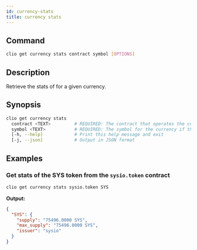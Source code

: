 ```yaml
---
id: currency-stats
title: currency stats
---
```


## Command

```sh
clio get currency stats contract symbol [OPTIONS]
```

## Description

Retrieve the stats of for a given currency.

## Synopsis

```sh
clio get currency stats
  contract <TEXT>         # REQUIRED: The contract that operates the currency
  symbol <TEXT>           # REQUIRED: The symbol for the currency if the contract operates multiple currencies
  [-h, --help]            # Print this help message and exit
  [-j, --json]            # Output in JSON format
```

## Examples

### Get stats of the SYS token from the `sysio.token` contract

```sh
clio get currency stats sysio.token SYS
```

**Output:**

```json
{
  "SYS": {
    "supply": "75496.0000 SYS",
    "max_supply": "75496.0000 SYS",
    "issuer": "sysio"
  }
}
```
